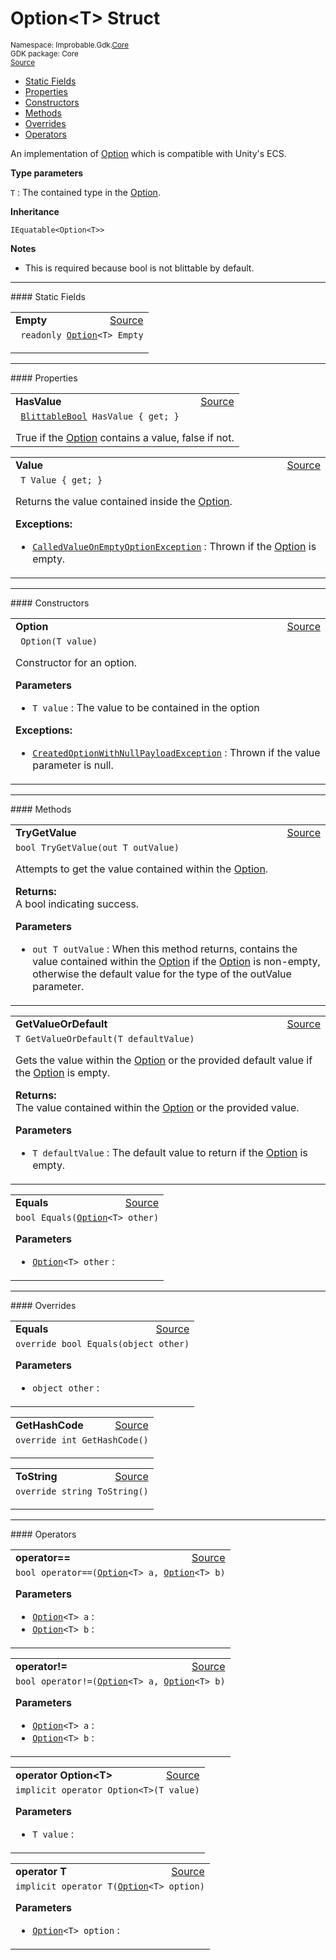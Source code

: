 
# Option&lt;T&gt; Struct
<sup>
Namespace: Improbable.Gdk.<a href="{{urlRoot}}/api/core-index">Core</a><br/>
GDK package: Core<br/>
<a href="https://www.github.com/spatialos/gdk-for-unity/blob/develop/workers/unity/Packages/com.improbable.gdk.core/Components/Option.cs/#L12">Source</a>
<style>
a code {
                    padding: 0em 0.25em!important;
}
code {
                    background-color: #ffffff!important;
}
</style>
</sup>
<nav id="pageToc" class="page-toc"><ul><li><a href="#static-fields">Static Fields</a>
<li><a href="#properties">Properties</a>
<li><a href="#constructors">Constructors</a>
<li><a href="#methods">Methods</a>
<li><a href="#overrides">Overrides</a>
<li><a href="#operators">Operators</a>
</ul></nav>

</p>



<p>An implementation of <a href="{{urlRoot}}/api/core/option">Option</a> which is compatible with Unity's ECS. </p>


</p>

<b>Type parameters</b>

<code>T</code> : The contained type in the <a href="{{urlRoot}}/api/core/option">Option</a>.


</p>

<b>Inheritance</b>

<code>IEquatable&lt;Option&lt;T&gt;&gt;</code>


</p>

<b>Notes</b>

- This is required because bool is not blittable by default. 




</p>
<hr style="width:100%; border-top-color:#d8d8d8" />
#### Static Fields


</p>




<table width="100%">
    <tr>
        <td style="border-right:none"><b>Empty</b></td>
        <td style="border-left:none; text-align:right"><a href="https://www.github.com/spatialos/gdk-for-unity/blob/develop/workers/unity/Packages/com.improbable.gdk.core/Components/Option.cs/#L14">Source</a></td>
    </tr>
    <tr>
        <td colspan="2">
<code> readonly <a href="{{urlRoot}}/api/core/option">Option</a>&lt;T&gt; Empty</code></p>


</td>
    </tr>
</table>






</p>
<hr style="width:100%; border-top-color:#d8d8d8" />
#### Properties


</p>




<table width="100%">
    <tr>
        <td style="border-right:none"><b>HasValue</b></td>
        <td style="border-left:none; text-align:right"><a href="https://www.github.com/spatialos/gdk-for-unity/blob/develop/workers/unity/Packages/com.improbable.gdk.core/Components/Option.cs/#L19">Source</a></td>
    </tr>
    <tr>
        <td colspan="2">
<code> <a href="{{urlRoot}}/api/core/blittable-bool">BlittableBool</a> HasValue { get; }</code></p>
True if the <a href="{{urlRoot}}/api/core/option">Option</a> contains a value, false if not. 


</td>
    </tr>
</table>


<table width="100%">
    <tr>
        <td style="border-right:none"><b>Value</b></td>
        <td style="border-left:none; text-align:right"><a href="https://www.github.com/spatialos/gdk-for-unity/blob/develop/workers/unity/Packages/com.improbable.gdk.core/Components/Option.cs/#L29">Source</a></td>
    </tr>
    <tr>
        <td colspan="2">
<code> T Value { get; }</code></p>
Returns the value contained inside the <a href="{{urlRoot}}/api/core/option">Option</a>. 


</p>

<b>Exceptions:</b>

<ul>
<li><code><a href="{{urlRoot}}/api/core/called-value-on-empty-option-exception">CalledValueOnEmptyOptionException</a></code> : Thrown if the <a href="{{urlRoot}}/api/core/option">Option</a> is empty. </li>
</ul>


</td>
    </tr>
</table>





</p>
<hr style="width:100%; border-top-color:#d8d8d8" />
#### Constructors


</p>




<table width="100%">
    <tr>
        <td style="border-right:none"><b>Option</b></td>
        <td style="border-left:none; text-align:right"><a href="https://www.github.com/spatialos/gdk-for-unity/blob/develop/workers/unity/Packages/com.improbable.gdk.core/Components/Option.cs/#L51">Source</a></td>
    </tr>
    <tr>
        <td colspan="2">
<code> Option(T value)</code></p>
Constructor for an option. 


</p>

<b>Parameters</b>

<ul>
<li><code>T value</code> : The value to be contained in the option </li>
</ul>





</p>

<b>Exceptions:</b>

<ul>
<li><code><a href="{{urlRoot}}/api/core/created-option-with-null-payload-exception">CreatedOptionWithNullPayloadException</a></code> : Thrown if the value parameter is null. </li>
</ul>


</td>
    </tr>
</table>




</p>
<hr style="width:100%; border-top-color:#d8d8d8" />
#### Methods


</p>




<table width="100%">
    <tr>
        <td style="border-right:none"><b>TryGetValue</b></td>
        <td style="border-left:none; text-align:right"><a href="https://www.github.com/spatialos/gdk-for-unity/blob/develop/workers/unity/Packages/com.improbable.gdk.core/Components/Option.cs/#L72">Source</a></td>
    </tr>
    <tr>
        <td colspan="2">
<code>bool TryGetValue(out T outValue)</code></p>
Attempts to get the value contained within the <a href="{{urlRoot}}/api/core/option">Option</a>. 
</p><b>Returns:</b></br>A bool indicating success. 

</p>

<b>Parameters</b>

<ul>
<li><code>out T outValue</code> : When this method returns, contains the value contained within the <a href="{{urlRoot}}/api/core/option">Option</a> if the <a href="{{urlRoot}}/api/core/option">Option</a> is non-empty, otherwise the default value for the type of the outValue parameter. </li>
</ul>





</td>
    </tr>
</table>


<table width="100%">
    <tr>
        <td style="border-right:none"><b>GetValueOrDefault</b></td>
        <td style="border-left:none; text-align:right"><a href="https://www.github.com/spatialos/gdk-for-unity/blob/develop/workers/unity/Packages/com.improbable.gdk.core/Components/Option.cs/#L93">Source</a></td>
    </tr>
    <tr>
        <td colspan="2">
<code>T GetValueOrDefault(T defaultValue)</code></p>
Gets the value within the <a href="{{urlRoot}}/api/core/option">Option</a> or the provided default value if the <a href="{{urlRoot}}/api/core/option">Option</a> is empty. 
</p><b>Returns:</b></br>The value contained within the <a href="{{urlRoot}}/api/core/option">Option</a> or the provided value. 

</p>

<b>Parameters</b>

<ul>
<li><code>T defaultValue</code> : The default value to return if the <a href="{{urlRoot}}/api/core/option">Option</a> is empty. </li>
</ul>





</td>
    </tr>
</table>


<table width="100%">
    <tr>
        <td style="border-right:none"><b>Equals</b></td>
        <td style="border-left:none; text-align:right"><a href="https://www.github.com/spatialos/gdk-for-unity/blob/develop/workers/unity/Packages/com.improbable.gdk.core/Components/Option.cs/#L103">Source</a></td>
    </tr>
    <tr>
        <td colspan="2">
<code>bool Equals(<a href="{{urlRoot}}/api/core/option">Option</a>&lt;T&gt; other)</code></p>



</p>

<b>Parameters</b>

<ul>
<li><code><a href="{{urlRoot}}/api/core/option">Option</a>&lt;T&gt; other</code> : </li>
</ul>





</td>
    </tr>
</table>




</p>
<hr style="width:100%; border-top-color:#d8d8d8" />
#### Overrides


</p>




<table width="100%">
    <tr>
        <td style="border-right:none"><b>Equals</b></td>
        <td style="border-left:none; text-align:right"><a href="https://www.github.com/spatialos/gdk-for-unity/blob/develop/workers/unity/Packages/com.improbable.gdk.core/Components/Option.cs/#L98">Source</a></td>
    </tr>
    <tr>
        <td colspan="2">
<code>override bool Equals(object other)</code></p>



</p>

<b>Parameters</b>

<ul>
<li><code>object other</code> : </li>
</ul>





</td>
    </tr>
</table>


<table width="100%">
    <tr>
        <td style="border-right:none"><b>GetHashCode</b></td>
        <td style="border-left:none; text-align:right"><a href="https://www.github.com/spatialos/gdk-for-unity/blob/develop/workers/unity/Packages/com.improbable.gdk.core/Components/Option.cs/#L128">Source</a></td>
    </tr>
    <tr>
        <td colspan="2">
<code>override int GetHashCode()</code></p>






</td>
    </tr>
</table>


<table width="100%">
    <tr>
        <td style="border-right:none"><b>ToString</b></td>
        <td style="border-left:none; text-align:right"><a href="https://www.github.com/spatialos/gdk-for-unity/blob/develop/workers/unity/Packages/com.improbable.gdk.core/Components/Option.cs/#L133">Source</a></td>
    </tr>
    <tr>
        <td colspan="2">
<code>override string ToString()</code></p>






</td>
    </tr>
</table>




</p>
<hr style="width:100%; border-top-color:#d8d8d8" />
#### Operators


</p>




<table width="100%">
    <tr>
        <td style="border-right:none"><b>operator==</b></td>
        <td style="border-left:none; text-align:right"><a href="https://www.github.com/spatialos/gdk-for-unity/blob/develop/workers/unity/Packages/com.improbable.gdk.core/Components/Option.cs/#L118">Source</a></td>
    </tr>
    <tr>
        <td colspan="2">
<code>bool operator==(<a href="{{urlRoot}}/api/core/option">Option</a>&lt;T&gt; a, <a href="{{urlRoot}}/api/core/option">Option</a>&lt;T&gt; b)</code></p>



</p>

<b>Parameters</b>

<ul>
<li><code><a href="{{urlRoot}}/api/core/option">Option</a>&lt;T&gt; a</code> : </li>
<li><code><a href="{{urlRoot}}/api/core/option">Option</a>&lt;T&gt; b</code> : </li>
</ul>





</td>
    </tr>
</table>


<table width="100%">
    <tr>
        <td style="border-right:none"><b>operator!=</b></td>
        <td style="border-left:none; text-align:right"><a href="https://www.github.com/spatialos/gdk-for-unity/blob/develop/workers/unity/Packages/com.improbable.gdk.core/Components/Option.cs/#L123">Source</a></td>
    </tr>
    <tr>
        <td colspan="2">
<code>bool operator!=(<a href="{{urlRoot}}/api/core/option">Option</a>&lt;T&gt; a, <a href="{{urlRoot}}/api/core/option">Option</a>&lt;T&gt; b)</code></p>



</p>

<b>Parameters</b>

<ul>
<li><code><a href="{{urlRoot}}/api/core/option">Option</a>&lt;T&gt; a</code> : </li>
<li><code><a href="{{urlRoot}}/api/core/option">Option</a>&lt;T&gt; b</code> : </li>
</ul>





</td>
    </tr>
</table>


<table width="100%">
    <tr>
        <td style="border-right:none"><b>operator Option&lt;T&gt;</b></td>
        <td style="border-left:none; text-align:right"><a href="https://www.github.com/spatialos/gdk-for-unity/blob/develop/workers/unity/Packages/com.improbable.gdk.core/Components/Option.cs/#L138">Source</a></td>
    </tr>
    <tr>
        <td colspan="2">
<code>implicit operator Option&lt;T&gt;(T value)</code></p>



</p>

<b>Parameters</b>

<ul>
<li><code>T value</code> : </li>
</ul>





</td>
    </tr>
</table>


<table width="100%">
    <tr>
        <td style="border-right:none"><b>operator T</b></td>
        <td style="border-left:none; text-align:right"><a href="https://www.github.com/spatialos/gdk-for-unity/blob/develop/workers/unity/Packages/com.improbable.gdk.core/Components/Option.cs/#L143">Source</a></td>
    </tr>
    <tr>
        <td colspan="2">
<code>implicit operator T(<a href="{{urlRoot}}/api/core/option">Option</a>&lt;T&gt; option)</code></p>



</p>

<b>Parameters</b>

<ul>
<li><code><a href="{{urlRoot}}/api/core/option">Option</a>&lt;T&gt; option</code> : </li>
</ul>





</td>
    </tr>
</table>



